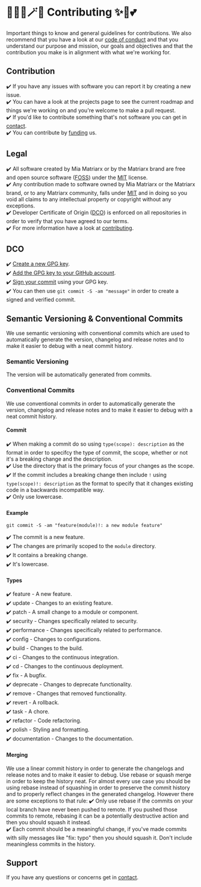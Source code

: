 # 🧚🏻‍♀️🪄✨ Contributing ✨🏰💕

Important things to know and general guidelines for contributions.  We also recommend that you have a look at our [code of conduct](https://github.com/miamatriarx/.github/blob/main/docs/code_of_conduct.md) and that you understand our purpose and mission, our goals and objectives and that the contribution you make is in alignment with what we're working for.

## Contribution

✔️ If you have any issues with software you can report it by creating a new issue.\
✔️ You can have a look at the projects page to see the current roadmap and things we're working on and you're welcome to make a pull request.\
✔️ If you'd like to contribute something that's not software you can get in [contact](https://github.com/miamatriarx/.github/blob/main/docs/support.md).\
✔️ You can contribute by [funding](https://github.com/miamatriarx/.github/blob/main/readme.md) us.

## Legal

✔️ All software created by Mia Matriarx or by the Matriarx brand are free and open source software ([FOSS](https://en.wikipedia.org/wiki/Free_and_open-source_software)) under the [MIT](https://github.com/miamatriarx/.github/blob/main/license) license.\
✔️ Any contribution made to software owned by Mia Matriarx or the Matriarx brand, or to any Matriarx community, falls under [MIT](https://github.com/miamatriarx/.github/blob/main/license) and in doing so you void all claims to any intellectual property or copyright without any exceptions.\
✔️ Developer Certificate of Origin ([DCO](https://en.wikipedia.org/wiki/Developer_Certificate_of_Origin)) is enforced on all repositories in order to verify that you have agreed to our terms.\
✔️ For more information have a look at [contributing](https://github.com/miamatriarx/.github/blob/main/docs/contributing.md).

## DCO

✔️ [Create a new GPG key](https://docsmiamatriarx.com/en/authentication/managing-commit-signature-verification/generating-a-new-gpg-key).\
✔️ [Add the GPG key to your GitHub account](https://docsmiamatriarx.com/en/authentication/managing-commit-signature-verification/adding-a-gpg-key-to-your-github-account).\
✔️ [Sign your commit](https://docsmiamatriarx.com/en/authentication/managing-commit-signature-verification/signing-commits) using your GPG key.\
✔️ You can then use `git commit -S -am "message"` in order to create a signed and verified commit.

## Semantic Versioning & Conventional Commits

We use semantic versioning with conventional commits which are used to automatically generate the version, changelog and release notes and to make it easier to debug with a neat commit history.

### Semantic Versioning

The version will be automatically generated from commits.

### Conventional Commits

We use conventional commits in order to automatically generate the version, changelog and release notes and to make it easier to debug with a neat commit history.

#### Commit

✔️ When making a commit do so using `type(scope): description` as the format in order to specifcy the type of commit, the scope, whether or not it's a breaking change and the description.\
✔️ Use the directory that is the primary focus of your changes as the scope.\
✔️ If the commit includes a breaking change then include `!` using `type(scope)!: description` as the format to specify that it changes existing code in a backwards incompatible way.\
✔️ Only use lowercase.

#### Example

`git commit -S -am "feature(module)!: a new module feature"`

✔️ The commit is a new feature.\
✔️ The changes are primarily scoped to the `module` directory.\
✔️ It contains a breaking change.\
✔️ It's lowercase.

#### Types

✔️ feature - A new feature.\
✔️ update - Changes to an existing feature.\
✔️ patch - A small change to a module or component.\
✔️ security - Changes specifically related to security.\
✔️ performance - Changes specifically related to performance.\
✔️ config - Changes to configurations.\
✔️ build - Changes to the build.\
✔️ ci - Changes to the continuous integration.\
✔️ cd - Changes to the continuous deployment.\
✔️ fix - A bugfix.\
✔️ deprecate - Changes to deprecate functionality.\
✔️ remove - Changes that removed functionality.\
✔️ revert - A rollback.\
✔️ task - A chore.\
✔️ refactor - Code refactoring.\
✔️ polish - Styling and formatting.\
✔️ documentation - Changes to the documentation.

#### Merging

We use a linear commit history in order to generate the changelogs and release notes and to make it easier to debug.  Use rebase or squash merge in order to keep the history neat.  For almost every use case you should be using rebase instead of squashing in order to preserve the commit history and to properly reflect changes in the generated changelog.  However there are some exceptions to that rule:
✔️ Only use rebase if the commits on your local branch have never been pushed to remote.  If you pushed those commits to remote, rebasing it can be a potentially destructive action and then you should squash it instead.\
✔️ Each commit should be a meaningful change, if you've made commits with silly messages like "fix: typo" then you should squash it.  Don't include meaningless commits in the history.

## Support

If you have any questions or concerns get in [contact](https://github.com/miamatriarx/.github/blob/main/docs/support.md).
